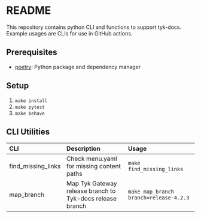 # README

This repository contains python CLI and functions to support tyk-docs. Example
usages are CLIs for use in GitHub actions.

## Prerequisites

- [poetry](https://python-poetry.org/): Python package and dependency manager

## Setup

1. `make install`
2. `make pytest`
3. `make behave`

## CLI Utilities

| CLI                | Description                                               | Usage                                  |
| :----------------- | :-------------------------------------------------------- | :------------------------------------- |
| find_missing_links | Check menu.yaml for missing content paths                 | `make find_missing_links`              |
| map_branch         | Map Tyk Gateway release branch to Tyk-docs release branch | `make map_branch branch=release-4.2.3` |

